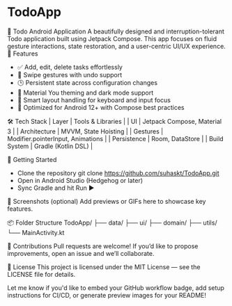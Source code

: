# TodoApp
📝 Todo Android Application
A beautifully designed and interruption-tolerant Todo application built using Jetpack Compose. This app focuses on fluid gesture interactions, state restoration, and a user-centric UI/UX experience.
🚀  Features
- ✅ Add, edit, delete tasks effortlessly
- 🔄 Swipe gestures with undo support
- 🕒 Persistent state across configuration changes
- 🎨 Material You theming and dark mode support
- 🧠 Smart layout handling for keyboard and input focus
- 📱 Optimized for Android 12+ with Compose best practices

🛠️ Tech Stack
| Layer | Tools & Libraries | 
| UI | Jetpack Compose, Material 3 | 
| Architecture | MVVM, State Hoisting | 
| Gestures | Modifier.pointerInput, Animations | 
| Persistence | Room, DataStore | 
| Build System | Gradle (Kotlin DSL) | 



🏁 Getting Started
- Clone the repository
git clone https://github.com/suhaskt/TodoApp.git
- Open in Android Studio (Hedgehog or later)
- Sync Gradle and hit Run ▶️

🧪 Screenshots (optional)
Add previews or GIFs here to showcase key features.


📦 Folder Structure
TodoApp/
├── data/
├── ui/
├── domain/
├── utils/
└── MainActivity.kt



🙌 Contributions
Pull requests are welcome! If you’d like to propose improvements, open an issue and we’ll collaborate.

📄 License
This project is licensed under the MIT License — see the LICENSE file for details.

Let me know if you'd like to embed your GitHub workflow badge, add setup instructions for CI/CD, or generate preview images for your README!
